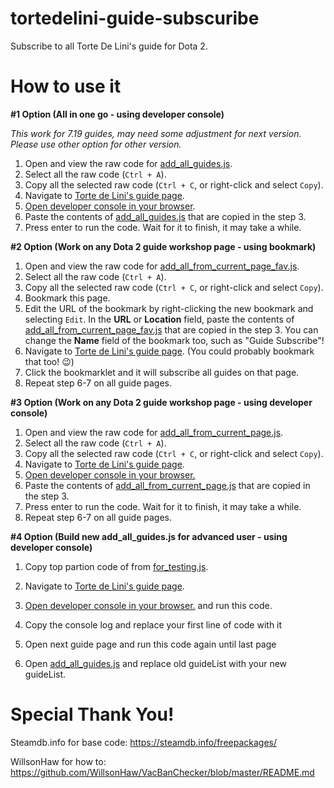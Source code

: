 # tortedelini-guide-subscuribe

Subscribe to all Torte De Lini's guide for Dota 2.


# How to use it

**#1 Option (All in one go - using developer console)**

*This work for 7.19 guides, may need some adjustment for next version. Please use other option for other version.*

1. Open and view the raw code for [add_all_guides.js](https://raw.githubusercontent.com/popiazaza/tortedelini-guide-subscuribe/master/add_all_guides.js).
2. Select all the raw code (`Ctrl + A`).
3. Copy all the selected raw code (`Ctrl + C`, or right-click and select `Copy`).
4. Navigate to [Torte de Lini\'s guide page](https://steamcommunity.com/id/0825771/myworkshopfiles/?section=guides&p=1&numperpage=30).
5. [Open developer console in your browser](https://webmasters.stackexchange.com/a/77337).
6. Paste the contents of [add_all_guides.js](https://raw.githubusercontent.com/popiazaza/tortedelini-guide-subscuribe/master/add_all_guides.js) that are copied in the step 3.
7. Press enter to run the code. Wait for it to finish, it may take a while.

**#2 Option (Work on any Dota 2 guide workshop page - using bookmark)**

1. Open and view the raw code for [add_all_from_current_page_fav.js](https://raw.githubusercontent.com/popiazaza/tortedelini-guide-subscuribe/master/add_all_from_current_page_fav.js).
2. Select all the raw code (`Ctrl + A`).
3. Copy all the selected raw code (`Ctrl + C`, or right-click and select `Copy`).
4. Bookmark this page.
5. Edit the URL of the bookmark by right-clicking the new bookmark and selecting `Edit`. In the **URL** or **Location** field, paste the contents of [add_all_from_current_page_fav.js](https://raw.githubusercontent.com/popiazaza/tortedelini-guide-subscuribe/master/add_all_from_current_page_fav.js) that are copied in the step 3. You can change the **Name** field of the bookmark too, such as "Guide Subscribe"!
6. Navigate to [Torte de Lini\'s guide page](https://steamcommunity.com/id/0825771/myworkshopfiles/?section=guides&p=1&numperpage=30). (You could probably bookmark that too! :wink:)
7. Click the bookmarklet and it will subscribe all guides on that page.
8. Repeat step 6-7 on all guide pages.

**#3 Option (Work on any Dota 2 guide workshop page - using developer console)**

1. Open and view the raw code for [add_all_from_current_page.js](https://raw.githubusercontent.com/popiazaza/tortedelini-guide-subscuribe/master/add_all_from_current_page.js).
2. Select all the raw code (`Ctrl + A`).
3. Copy all the selected raw code (`Ctrl + C`, or right-click and select `Copy`).
4. Navigate to [Torte de Lini\'s guide page](https://steamcommunity.com/id/0825771/myworkshopfiles/?section=guides&p=1&numperpage=30).
5. [Open developer console in your browser.](https://webmasters.stackexchange.com/a/77337)
6. Paste the contents of [add_all_from_current_page.js](https://raw.githubusercontent.com/popiazaza/tortedelini-guide-subscuribe/master/add_all_from_current_page.js) that are copied in the step 3.
7. Press enter to run the code. Wait for it to finish, it may take a while.
8. Repeat step 6-7 on all guide pages.

**#4 Option (Build new add_all_guides.js for advanced user - using developer console)**

1. Copy top partion code of  from [for_testing.js](https://raw.githubusercontent.com/popiazaza/tortedelini-guide-subscuribe/master/for_testing.js).

2. Navigate to [Torte de Lini\'s guide page](https://steamcommunity.com/id/0825771/myworkshopfiles/?section=guides&p=1&numperpage=30).

3. [Open developer console in your browser.](https://webmasters.stackexchange.com/a/77337) and run this code.

4. Copy the console log and replace your first line of code with it

5. Open next guide page and run this code again until last page

6. Open [add_all_guides.js](https://raw.githubusercontent.com/popiazaza/tortedelini-guide-subscuribe/master/add_all_guides.js) and replace old guideList with your new guideList.

# Special Thank You!

Steamdb.info for base code: https://steamdb.info/freepackages/

WillsonHaw for how to: https://github.com/WillsonHaw/VacBanChecker/blob/master/README.md

